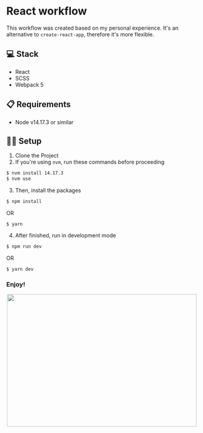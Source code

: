 # React workflow

This workflow was created based on my personal experience. It's an alternative to `create-react-app`, therefore it's more flexible.
## 💻 Stack

- React
- SCSS
- Webpack 5

## 📋 Requirements
- Node v14.17.3 or similar

## 👨‍💻 Setup

1. Clone the Project
2. If you're using `nvm`, run these commands before proceeding
```bash
$ nvm install 14.17.3
$ nvm use
```
3. Then, install the packages
```bash
$ npm install
```
OR
```
$ yarn
```
4. After finished, run in development mode
```bash
$ npm run dev
```
OR
```
$ yarn dev
```

### Enjoy!

<div style="text-align: center">
    <img src="https://media.giphy.com/media/pa37AAGzKXoek/giphy.gif" width="500" height="350">
</div>
